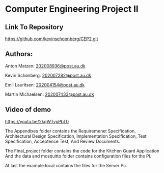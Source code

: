 # Computer Engineering Project II

## Link To Repository

https://github.com/kevinschoenberg/CEP2.git

## Authors:
Anton Matzen: 202008936@post.au.dk

Kevin Schønberg: 202007282@post.au.dk

Emil Lauritsen: 202004154@post.au.dk

Martin Michaelsen: 202007433@post.au.dk


## Video of demo
https://youtu.be/2kqWTvpPbT0

The Appendixes folder contains the 
Requiremenet Specification, 
Architectural Design Specification, 
Implementation Specification, 
Test Specification, 
Acceptence Test,
And Review Documents.

The Final_project folder contains the code for the Kitchen Guard Application
And the data and mosquitto folder contains configuration files for the Pi. 

At last the example.local contains the files for the Server Pc.
